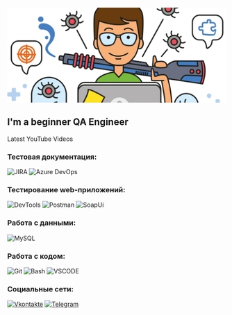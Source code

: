 ![Header](https://github.com/calipsik/calipsik/blob/main/assets/header.png)

## I'm a beginner QA Engineer

Latest YouTube Videos

### Тестовая документация:
![JIRA](https://img.shields.io/badge/-Jira-090909?style=for-the-badge&logo=jira&logoColor=FFFF00)
![Azure DevOps](https://img.shields.io/badge/-azuredevops-090909?style=for-the-badge&logo=azuredevops&logoColor=FFFF00)

### Тестирование web-приложений:
![DevTools](https://img.shields.io/badge/-DevTools-090909?style=for-the-badge&logo=DevTools&logoColor=FFFF00)
![Postman](https://img.shields.io/badge/-Postman-090909?style=for-the-badge&logo=Postman&logoColor=FFFF00)
![SoapUi](https://img.shields.io/badge/-SoapUi-090909?style=for-the-badge&logo=SoapUi&logoColor=FFFF00)

### Работа с данными:
![MySQL](https://img.shields.io/badge/-MySQL-090909?style=for-the-badge&logo=MySQL&logoColor=FFFF00)

### Работа с кодом:
![Git](https://img.shields.io/badge/-Git-090909?style=for-the-badge&logo=Git&logoColor=FFFF00)
![Bash](https://img.shields.io/badge/-Bash-090909?style=for-the-badge&logo=Bash&logoColor=FFFF00)
![VSCODE](https://img.shields.io/badge/-VSCODE-090909?style=for-the-badge&logo=Visualstudiocode&logoColor=FFFF00)


### Социальные сети:
[![Vkontakte](https://img.shields.io/badge/-VK-090909?style=for-the-badge&logo=VK&logoColor=#0000FF)](https://vk.com/calipsik)
[![Telegram](https://img.shields.io/badge/-Telegram-090909?style=for-the-badge&logo=Telegram&logoColor=#0000FF)](https://t.me/calipsik)